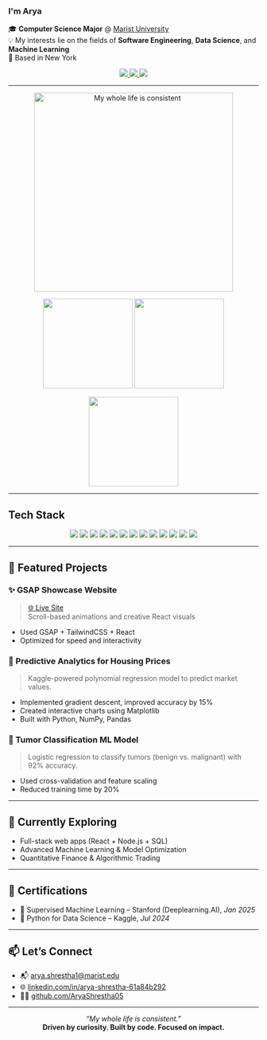 ### I'm Arya

🎓 **Computer Science Major** @ [Marist University](https://www.marist.edu/)  
💡 My interests lie on the fields of **Software Engineering**, **Data Science**, and **Machine Learning**  
📍 Based in New York 

<p align="center">
  <a href="https://www.linkedin.com/in/arya-shrestha-61a84b292/">
    <img src="https://img.shields.io/badge/LinkedIn-0077B5?style=for-the-badge&logo=linkedin&logoColor=white" />
  </a>
  <a href="mailto:arya.shrestha1@marist.edu">
    <img src="https://img.shields.io/badge/Email-D14836?style=for-the-badge&logo=gmail&logoColor=white" />
  </a>
  <a href="https://github.com/AryaShrestha05">
    <img src="https://img.shields.io/badge/GitHub-181717?style=for-the-badge&logo=github&logoColor=white" />
  </a>
</p>

---

<p align="center">
  <img src="https://media.tenor.com/lbyyv7A9H3EAAAAC/shai-aura-sga-aura.gif" width="400" alt="My whole life is consistent" />
</p>

<p align="center">
  <img src="https://github-readme-stats.vercel.app/api?username=AryaShrestha05&show_icons=true&theme=tokyonight&hide=issues&count_private=true" height="180" />
  <img src="https://github-readme-streak-stats.herokuapp.com?user=AryaShrestha05&theme=tokyonight&date_format=M%20j%5B%2C%20Y%5D" height="180" />
</p>

<p align="center">
  <img src="https://github-readme-stats.vercel.app/api/top-langs/?username=AryaShrestha05&layout=compact&theme=tokyonight" height="180" />
</p>

---


## Tech Stack

<p align="center">
  <a href="https://developer.mozilla.org/en-US/docs/Web/JavaScript"><img src="https://img.shields.io/badge/JavaScript-F7DF1E?style=for-the-badge&logo=javascript&logoColor=black" /></a>
  <a href="https://reactjs.org/"><img src="https://img.shields.io/badge/React-20232A?style=for-the-badge&logo=react&logoColor=61DAFB" /></a>
  <a href="https://nextjs.org/"><img src="https://img.shields.io/badge/Next.js-000000?style=for-the-badge&logo=nextdotjs&logoColor=white" /></a>
  <a href="https://www.python.org/"><img src="https://img.shields.io/badge/Python-3776AB?style=for-the-badge&logo=python&logoColor=white" /></a>
  <a href="https://www.java.com/"><img src="https://img.shields.io/badge/Java-ED8B00?style=for-the-badge&logo=java&logoColor=white" /></a>
  <a href="https://tailwindcss.com/"><img src="https://img.shields.io/badge/TailwindCSS-06B6D4?style=for-the-badge&logo=tailwindcss&logoColor=white" /></a>
  <a href="https://www.mysql.com/"><img src="https://img.shields.io/badge/MySQL-4479A1?style=for-the-badge&logo=mysql&logoColor=white" /></a>
  <a href="https://git-scm.com/"><img src="https://img.shields.io/badge/Git-F05032?style=for-the-badge&logo=git&logoColor=white" /></a>
  <a href="https://jupyter.org/"><img src="https://img.shields.io/badge/Jupyter-F37626?style=for-the-badge&logo=jupyter&logoColor=white" /></a>
  <a href="https://pandas.pydata.org/"><img src="https://img.shields.io/badge/Pandas-150458?style=for-the-badge&logo=pandas&logoColor=white" /></a>
  <a href="https://numpy.org/"><img src="https://img.shields.io/badge/NumPy-013243?style=for-the-badge&logo=numpy&logoColor=white" /></a>
  <a href="https://scikit-learn.org/"><img src="https://img.shields.io/badge/Scikit--Learn-F7931E?style=for-the-badge&logo=scikitlearn&logoColor=white" /></a>
  <a href="https://matplotlib.org/"><img src="https://img.shields.io/badge/Matplotlib-11557C?style=for-the-badge&logo=matplotlib&logoColor=white" /></a>
</p>

---

## 🚀 Featured Projects

### ✨ GSAP Showcase Website
> [🌐 Live Site](https://gsap-showcase-arya.vercel.app/)  
> Scroll-based animations and creative React visuals  
- Used GSAP + TailwindCSS + React  
- Optimized for speed and interactivity

### 🏡 Predictive Analytics for Housing Prices
> Kaggle-powered polynomial regression model to predict market values.  
- Implemented gradient descent, improved accuracy by 15%  
- Created interactive charts using Matplotlib  
- Built with Python, NumPy, Pandas  

### 🧠 Tumor Classification ML Model
> Logistic regression to classify tumors (benign vs. malignant) with 92% accuracy.  
- Used cross-validation and feature scaling  
- Reduced training time by 20%  

---

## 🧠 Currently Exploring

- Full-stack web apps (React + Node.js + SQL)  
- Advanced Machine Learning & Model Optimization  
- Quantitative Finance & Algorithmic Trading  

---

## 🏅 Certifications

- 📜 Supervised Machine Learning – Stanford (Deeplearning.AI), *Jan 2025*  
- 📜 Python for Data Science – Kaggle, *Jul 2024*  

---

## 📫 Let’s Connect

- 📬 [arya.shrestha1@marist.edu](mailto:arya.shrestha1@marist.edu)  
- 🌐 [linkedin.com/in/arya-shrestha-61a84b292](https://www.linkedin.com/in/arya-shrestha-61a84b292)  
- 🧑‍💻 [github.com/AryaShrestha05](https://github.com/AryaShrestha05)

---

<p align="center">
  <i>“My whole life is consistent.”</i><br />
  <strong>Driven by curiosity. Built by code. Focused on impact.</strong>
</p>
